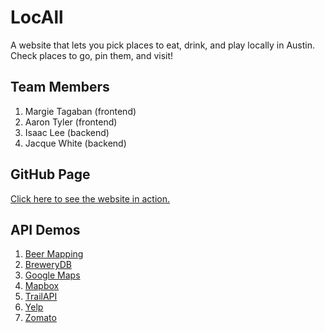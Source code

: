 # LocAll
A website that lets you pick places to eat, drink, and play locally in Austin. Check places to go, pin them, and visit!

## Team Members
1. Margie Tagaban (frontend)
2. Aaron Tyler (frontend)
3. Isaac Lee (backend)
4. Jacque White (backend)

## GitHub Page
[Click here to see the website in action.](https://ijlee2.github.io/LocAll/)

## API Demos
1. [Beer Mapping](https://ijlee2.github.io/LocAll/api_demos/beer_mapping.html)
2. [BreweryDB](https://ijlee2.github.io/LocAll/api_demos/brewerydb.html)
3. [Google Maps](https://ijlee2.github.io/LocAll/api_demos/google_maps.html)
4. [Mapbox](https://ijlee2.github.io/LocAll/api_demos/mapbox.html)
5. [TrailAPI](https://ijlee2.github.io/LocAll/api_demos/trail_api.html)
6. [Yelp](https://ijlee2.github.io/LocAll/api_demos/yelp.html)
7. [Zomato](https://ijlee2.github.io/LocAll/api_demos/zomato.html)
